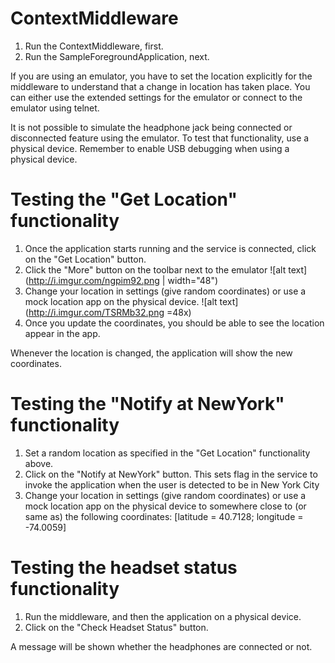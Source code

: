 # ContextMiddleware

1. Run the ContextMiddleware, first.
2. Run the SampleForegroundApplication, next.

If you are using an emulator, you have to set the location explicitly for the middleware to understand that a change in location has taken place. You can either use the extended settings for the emulator or connect to the emulator using telnet.

It is not possible to simulate the headphone jack being connected or disconnected feature using the emulator. To test that functionality, use a physical device. Remember to enable USB debugging when using a physical device.

Testing the "Get Location" functionality
========================================
1. Once the application starts running and the service is connected, click on the "Get Location" button. 
2. Click the "More" button on the toolbar next to the emulator
![alt text](http://i.imgur.com/ngpim92.png | width="48")
3. Change your location in settings (give random coordinates) or use a mock location app on the physical device.
![alt text](http://i.imgur.com/TSRMb32.png =48x)
4. Once you update the coordinates, you should be able to see the location appear in the app. 

Whenever the location is changed, the application will show the new coordinates.

Testing the "Notify at NewYork" functionality
=============================================
1. Set a random location as specified in the "Get Location" functionality above.
2. Click on the "Notify at NewYork" button. This sets flag in the service to invoke the application when the user is detected to be in New York City
3. Change your location in settings (give random coordinates) or use a mock location app on the physical device to somewhere close to (or same as) the following coordinates: [latitude = 40.7128; longitude = -74.0059]

Testing the headset status functionality
========================================
1. Run the middleware, and then the application on a physical device.
2. Click on the "Check Headset Status" button.

A message will be shown whether the headphones are connected or not.
